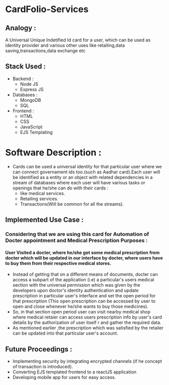 # CardFolio-Services

## Analogy :

A Universal Unique Indetified Id card for a user, which can be used as identity provider and various other uses like retailing,data saving,transactions,data exchange etc

## Stack Used :

- Backend :
  - Node JS
  - Express JS
- Databases :
   - MongoDB
   - SQL
- Frontend :
   - HTML
   - CSS
   - JavaScript
   - EJS Templating

# Software Description :
-  Cards can be used a universal identity for that particular user where we can connect governament ids too.(such as Aadhar card).Each user will be identified as a entity or an object with related dependencies in a stream of databases where each user will have various tasks or openings that he/she can do with their cards : 
   - like medical services.
   - Retailing services.
   - Transactions(Will be common for all the streams).



## Implemented Use Case :
### Considering that we are using this card for Automation of Docter appointment and Medical Prescription Purposes :
#### User Visited a docter, where he/she got some medical prescription from docter which will be updated in our interface by docter, where users have to buy them from their respective medical stores.
- Instead of getting that on a different means of documents, docter can access a subpart of the application (i.e) a particular's users medical section with the universal permission which was given by the developers upon doctor's identity authentication and update prescription in particular user's interface and set the open period for that prescription (This open prescription can be accessed by user to open and close whenever he/she wants to buy those medicines).
- So, in that section open period user can visit nearby medical shop where medical retaier can access users prescription info by user's card details by the authorization of user itself r and gather the required data.
- As mentioned earlier ,the prescription which was satisfied by the retailer can be updated into that particular user's account.

## Future Proceedings :
- Implementing security by integrating encrypted channels (if he concept of transaction is introduced).
- Converting EJS templated frontend to a reactJS application
- Developing  mobile app for users for easy access.

